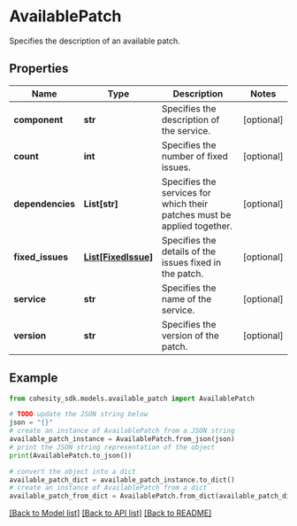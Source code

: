 # AvailablePatch

Specifies the description of an available patch.

## Properties

Name | Type | Description | Notes
------------ | ------------- | ------------- | -------------
**component** | **str** | Specifies the description of the service. | [optional] 
**count** | **int** | Specifies the number of fixed issues. | [optional] 
**dependencies** | **List[str]** | Specifies the services for which their patches must be applied together. | [optional] 
**fixed_issues** | [**List[FixedIssue]**](FixedIssue.md) | Specifies the details of the issues fixed in the patch. | [optional] 
**service** | **str** | Specifies the name of the service. | [optional] 
**version** | **str** | Specifies the version of the patch. | [optional] 

## Example

```python
from cohesity_sdk.models.available_patch import AvailablePatch

# TODO update the JSON string below
json = "{}"
# create an instance of AvailablePatch from a JSON string
available_patch_instance = AvailablePatch.from_json(json)
# print the JSON string representation of the object
print(AvailablePatch.to_json())

# convert the object into a dict
available_patch_dict = available_patch_instance.to_dict()
# create an instance of AvailablePatch from a dict
available_patch_from_dict = AvailablePatch.from_dict(available_patch_dict)
```
[[Back to Model list]](../README.md#documentation-for-models) [[Back to API list]](../README.md#documentation-for-api-endpoints) [[Back to README]](../README.md)


